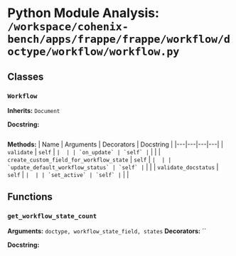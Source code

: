 # Python Module Analysis: `/workspace/cohenix-bench/apps/frappe/frappe/workflow/doctype/workflow/workflow.py`

## Classes

### `Workflow`
**Inherits:** `Document`


**Docstring:**
```

```

**Methods:**
| Name | Arguments | Decorators | Docstring |
|---|---|---|---|
| `validate` | `self` | `` |  |
| `on_update` | `self` | `` |  |
| `create_custom_field_for_workflow_state` | `self` | `` |  |
| `update_default_workflow_status` | `self` | `` |  |
| `validate_docstatus` | `self` | `` |  |
| `set_active` | `self` | `` |  |





## Functions

### `get_workflow_state_count`
**Arguments:** `doctype, workflow_state_field, states`
**Decorators:** ``

**Docstring:**
```

```

